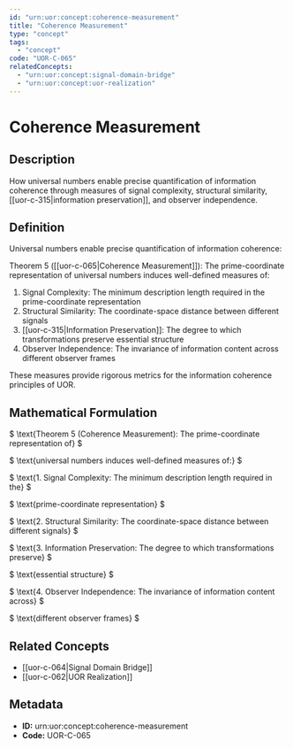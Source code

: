 ```yaml
---
id: "urn:uor:concept:coherence-measurement"
title: "Coherence Measurement"
type: "concept"
tags:
  - "concept"
code: "UOR-C-065"
relatedConcepts:
  - "urn:uor:concept:signal-domain-bridge"
  - "urn:uor:concept:uor-realization"
---
```


# Coherence Measurement

## Description

How universal numbers enable precise quantification of information coherence through measures of signal complexity, structural similarity, [[uor-c-315|information preservation]], and observer independence.

## Definition

Universal numbers enable precise quantification of information coherence:

Theorem 5 ([[uor-c-065|Coherence Measurement]]): The prime-coordinate representation of universal numbers induces well-defined measures of:

1. Signal Complexity: The minimum description length required in the prime-coordinate representation
2. Structural Similarity: The coordinate-space distance between different signals
3. [[uor-c-315|Information Preservation]]: The degree to which transformations preserve essential structure
4. Observer Independence: The invariance of information content across different observer frames

These measures provide rigorous metrics for the information coherence principles of UOR.

## Mathematical Formulation

$
\text{Theorem 5 (Coherence Measurement): The prime-coordinate representation of}
$

$
\text{universal numbers induces well-defined measures of:}
$

$
\text{1. Signal Complexity: The minimum description length required in the}
$

$
\text{prime-coordinate representation}
$

$
\text{2. Structural Similarity: The coordinate-space distance between different signals}
$

$
\text{3. Information Preservation: The degree to which transformations preserve}
$

$
\text{essential structure}
$

$
\text{4. Observer Independence: The invariance of information content across}
$

$
\text{different observer frames}
$

## Related Concepts

- [[uor-c-064|Signal Domain Bridge]]
- [[uor-c-062|UOR Realization]]

## Metadata

- **ID:** urn:uor:concept:coherence-measurement
- **Code:** UOR-C-065
